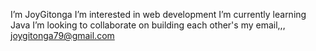I’m JoyGitonga
I’m interested in web development
I’m currently learning Java
I’m looking to collaborate on building each other's
my email,,, joygitonga79@gmail.com

<!---
JoyGitonga/JoyGitonga is a ✨ special ✨ repository because its `README.md` (this file) appears on your GitHub profile.
You can click the Preview link to take a look at your changes.
--->
